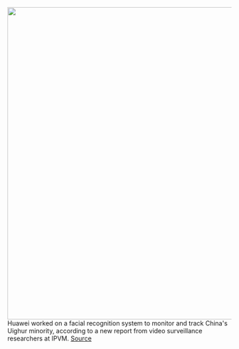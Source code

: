 <img src='https://cdn.vox-cdn.com/thumbor/R8MJ1rBRnR_PK9Nq3RVKNpMP6rI=/0x0:2040x1360/1200x800/filters:focal(857x517:1183x843)/cdn.vox-cdn.com/uploads/chorus_image/image/68479688/acastro_190521_1777_huawei_0001.0.0.jpg' width='700px' /><br/>
Huawei worked on a facial recognition system to monitor and track China's Uighur minority, according to a new report from video surveillance researchers at IPVM.
<a href='https://www.theverge.com/2020/12/8/22163499/huawei-uighur-surveillance-facial-recognition-megvii-uyghur'> Source <a/>